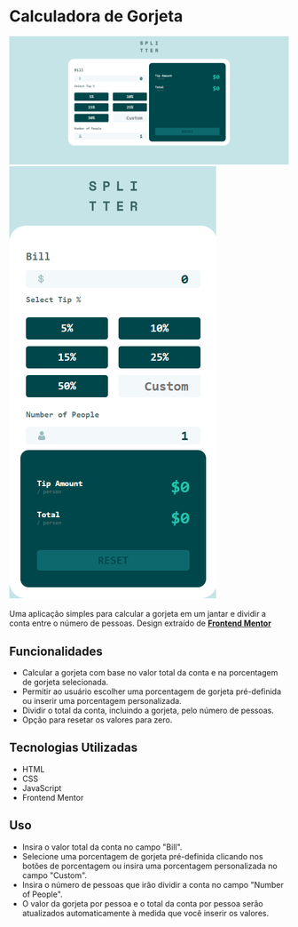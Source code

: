 # Calculadora de Gorjeta
![designDesktop](/public/designDesktop.png)
![designMobile](/public/designMobile.png)

Uma aplicação simples para calcular a gorjeta em um jantar e dividir a conta entre o número de pessoas. Design extraído de **[Frontend Mentor](https://www.frontendmentor.io/challenges/tip-calculator-app-ugJNGbJUX)**

## Funcionalidades

- Calcular a gorjeta com base no valor total da conta e na porcentagem de gorjeta selecionada.
- Permitir ao usuário escolher uma porcentagem de gorjeta pré-definida ou inserir uma porcentagem personalizada.
- Dividir o total da conta, incluindo a gorjeta, pelo número de pessoas.
- Opção para resetar os valores para zero.

## Tecnologias Utilizadas

- HTML
- CSS
- JavaScript
- Frontend Mentor

## Uso

- Insira o valor total da conta no campo "Bill".
- Selecione uma porcentagem de gorjeta pré-definida clicando nos botões de porcentagem ou insira uma porcentagem personalizada no campo "Custom".
- Insira o número de pessoas que irão dividir a conta no campo "Number of People".
- O valor da gorjeta por pessoa e o total da conta por pessoa serão atualizados automaticamente à medida que você inserir os valores.